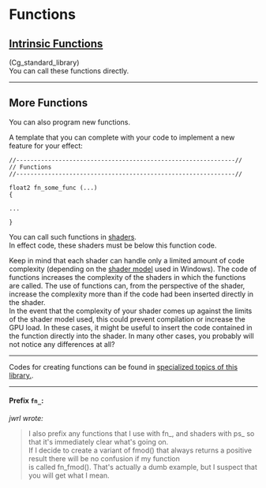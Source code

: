 
# Functions

## [Intrinsic Functions](Cg_standard_library/README.md)  

  (Cg_standard_library)  
   You can call these functions directly.

--- 

## More Functions

You can also program new functions.

A template that you can complete with your code to implement a new feature for your effect:
``` Code
//--------------------------------------------------------------//
// Functions
//--------------------------------------------------------------//

float2 fn_some_func (...)
{

...

}
```

You can call such functions in [shaders](../Shaders/README.md ).  
In effect code, these shaders must be below this function code.  

Keep in mind that each shader can handle only a limited amount of code complexity 
(depending on the [shader model](../Techniques/README.md ) used in Windows). 
The code of functions increases the complexity of the shaders in which the functions are called. 
The use of functions can, from the perspective of the shader, increase the complexity more than if the code had been 
inserted directly in the shader.  
In the event that the complexity of your shader comes up against the limits of the shader model used, 
this could prevent compilation or increase the GPU load. In these cases, it might be useful to insert the code contained 
in the function directly into the shader. In many other cases, you probably will not notice any differences at all?


---

Codes for creating functions can be found in [specialized topics of this library.](../../README.md).

---

#### Prefix `fn_`:
*jwrl wrote:*
>I also prefix any functions that I use with fn_, and shaders with ps_ so that it's immediately clear what's going on.  
>If I decide to create a variant of fmod() that always returns a positive result there will be no confusion if my function  
>is called fn_fmod(). That's actually a dumb example, but I suspect that you will get what I mean.
